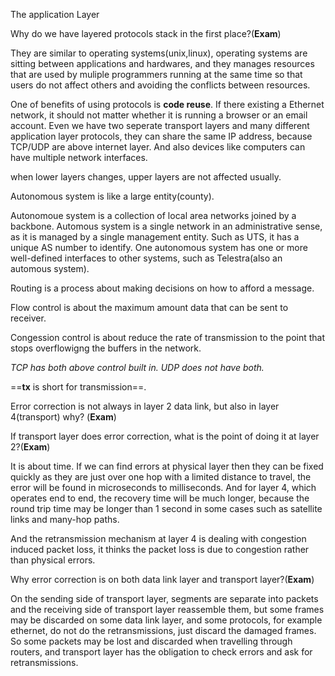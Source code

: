 The application Layer



Why do we have layered protocols stack in the first place?(**Exam**)

They are similar to operating systems(unix,linux), operating systems are sitting between applications and hardwares, and they manages resources that are used by muliple programmers running at the same time so that users do not affect others and avoiding the conflicts between resources.

One of benefits of using protocols is **code reuse**. If there existing a Ethernet network, it should not matter whether it is running a browser or an email account. Even we have two seperate transport layers and many different application layer protocols, they can share the same IP address, because TCP/UDP are above internet layer. And also devices like computers can have multiple network interfaces.

when lower layers changes, upper layers are not affected usually.



Autonomous system is like a large entity(county). 

Autonomoue system is a collection of local area networks joined by a backbone. Automous system is a single network in an administrative sense, as it is managed by a single management entity. Such as UTS, it has a unique AS number to identify. One autonomous system has one or more well-defined interfaces to other systems, such as Telestra(also an automous system).



Routing is a process about making decisions on how to afford a message.

Flow control is about the maximum amount data that can be sent to receiver.

Congession control is about reduce the rate of transmission to the point that stops overflowigng the buffers in the network.

*TCP has both above control built in. UDP does not have both.*

==**tx** is short for transmission==. 



Error correction is not always in layer 2 data link, but also in layer 4(transport) why? (**Exam**) 

If transport layer does error correction, what is the point of doing it at layer 2?(**Exam**)

It is about time. If we can find errors at physical layer then they can be fixed quickly as they are just over one hop with a limited distance to travel, the error will be found in microseconds to milliseconds. And for layer 4, which operates end to end, the recovery time will be much longer, because the round trip time may be longer than 1 second in some cases such as satellite links and many-hop paths.

And the retransmission mechanism at layer 4 is dealing with congestion induced packet loss, it thinks the packet loss is due to congestion rather than physical errors.



Why error correction is on both data link layer and transport layer?(**Exam**)

On the sending side of transport layer, segments are separate into packets and the receiving side of transport layer reassemble them, but some frames may be discarded on some data link layer, and some protocols, for example ethernet, do not do the retransmissions, just discard the damaged frames. So some packets may be lost and discarded when travelling through routers, and transport layer has the obligation to check errors and ask for retransmissions.
